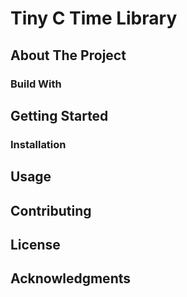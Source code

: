 # Tiny C Time Library


## About The Project


### Build With


## Getting Started

### Installation


## Usage


## Contributing


## License


## Acknowledgments
